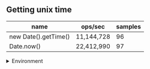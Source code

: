 ## Getting unix time

|name|ops/sec|samples|
|-|-|-|
|new Date().getTime()|11,144,728|96|
|Date.now()|22,412,990|97|


<details>
<summary>Environment</summary>

* __Machine:__ linux x64 | 4 vCPUs | 7.6GB Mem
* __Run:__ Wed Nov 08 2023 00:15:23 GMT+0000 (Coordinated Universal Time)
</details>

<!--
{"environment":{"platform":"linux","arch":"x64","cpus":4,"totalMemory":7.6085662841796875},"benchmarks":[{"name":"new Date().getTime()","opsSec":11144727.986459576,"samples":6},{"name":"Date.now()","opsSec":22412989.832018808,"samples":5}]}-->
